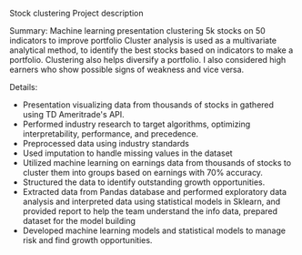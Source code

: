 Stock clustering
Project description

Summary:
Machine learning presentation clustering 5k stocks on 50 indicators to improve portfolio
Cluster analysis is used as a multivariate analytical method, to identify the best stocks based on indicators to make a portfolio. Clustering also helps diversify a portfolio. I also considered high earners who show possible signs of weakness and vice versa.

Details:
- Presentation visualizing data from thousands of stocks in gathered using TD Ameritrade's API.
- Performed industry research to target algorithms, optimizing interpretability, performance, and precedence.
- Preprocessed data using industry standards
- Used imputation to handle missing values in the dataset
- Utilized machine learning on earnings data from thousands of stocks to cluster them into groups based on earnings with 70% accuracy.
- Structured the data to identify outstanding growth opportunities.
- Extracted data from Pandas database and performed exploratory data analysis and interpreted data using statistical models in Sklearn, and provided report to help the team understand the info data, prepared dataset for the model building
- Developed machine learning models and statistical models to manage risk and find growth opportunities.
